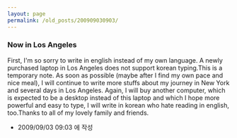 ```yaml
---
layout: page
permalink: /old_posts/200909030903/
---
```


### Now in Los Angeles


First, I'm so sorry to write in english instead of my own language. A newly purchased laptop in Los Angeles does not support korean typing.This is a temporary note. As soon as possible (maybe after I find my own pace and nice meal), I will continue to write more stuffs about my journey in New York and several days in Los Angeles. Again, I will buy another computer, which is expected to be a desktop instead of this laptop and which I hope more powerful and easy to type, I will write in korean who hate reading in english, too.Thanks to all of my lovely family and friends.




- 2009/09/03 09:03 에 작성